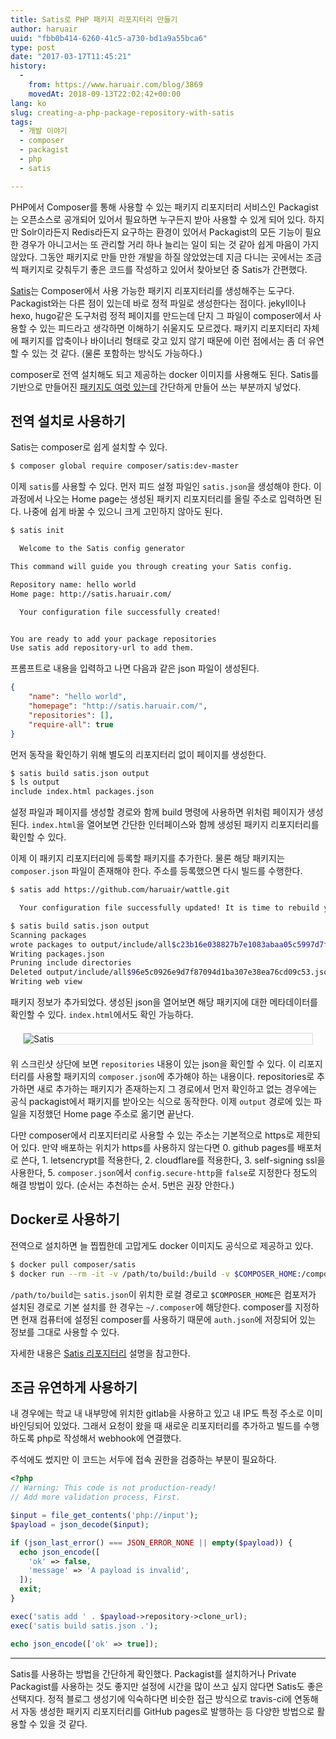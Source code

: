 ```yaml
---
title: Satis로 PHP 패키지 리포지터리 만들기
author: haruair
uuid: "fbb0b414-6260-41c5-a730-bd1a9a55bca6"
type: post
date: "2017-03-17T11:45:21"
history:
  - 
    from: https://www.haruair.com/blog/3869
    movedAt: 2018-09-13T22:02:42+00:00
lang: ko
slug: creating-a-php-package-repository-with-satis
tags:
  - 개발 이야기
  - composer
  - packagist
  - php
  - satis

---
```

PHP에서 Composer를 통해 사용할 수 있는 패키지 리포지터리 서비스인 Packagist는 오픈소스로 공개되어 있어서 필요하면 누구든지 받아 사용할 수 있게 되어 있다. 하지만 Solr이라든지 Redis라든지 요구하는 환경이 있어서 Packagist의 모든 기능이 필요한 경우가 아니고서는 또 관리할 거리 하나 늘리는 일이 되는 것 같아 쉽게 마음이 가지 않았다. 그동안 패키지로 만들 만한 개발을 하질 않았었는데 지금 다니는 곳에서는 조금씩 패키지로 갖춰두기 좋은 코드를 작성하고 있어서 찾아보던 중 Satis가 간편했다.

[Satis][1]는 Composer에서 사용 가능한 패키지 리포지터리를 생성해주는 도구다. Packagist와는 다른 점이 있는데 바로 정적 파일로 생성한다는 점이다. jekyll이나 hexo, hugo같은 도구처럼 정적 페이지를 만드는데 단지 그 파일이 composer에서 사용할 수 있는 피드라고 생각하면 이해하기 쉬울지도 모르겠다. 패키지 리포지터리 자체에 패키지를 압축이나 바이너리 형태로 갖고 있지 않기 때문에 이런 점에서는 좀 더 유연할 수 있는 것 같다. (물론 포함하는 방식도 가능하다.)

composer로 전역 설치해도 되고 제공하는 docker 이미지를 사용해도 된다. Satis를 기반으로 만들어진 [패키지도 여럿 있는데][2] 간단하게 만들어 쓰는 부분까지 넣었다.

## 전역 설치로 사용하기

Satis는 composer로 쉽게 설치할 수 있다.

```bash
$ composer global require composer/satis:dev-master
```

이제 `satis`를 사용할 수 있다. 먼저 피드 설정 파일인 `satis.json`을 생성해야 한다. 이 과정에서 나오는 Home page는 생성된 패키지 리포지터리를 올릴 주소로 입력하면 된다. 나중에 쉽게 바꿀 수 있으니 크게 고민하지 않아도 된다.

```bash
$ satis init

  Welcome to the Satis config generator  

This command will guide you through creating your Satis config.

Repository name: hello world
Home page: http://satis.haruair.com/

  Your configuration file successfully created!  


You are ready to add your package repositories
Use satis add repository-url to add them.
```

프롬프트로 내용을 입력하고 나면 다음과 같은 json 파일이 생성된다.

```json
{
    "name": "hello world",
    "homepage": "http://satis.haruair.com/",
    "repositories": [],
    "require-all": true
}
```

먼저 동작을 확인하기 위해 별도의 리포지터리 없이 페이지를 생성한다.

```bash
$ satis build satis.json output
$ ls output 
include index.html packages.json
```

설정 파일과 페이지를 생성할 경로와 함께 build 명령에 사용하면 위처럼 페이지가 생성된다. `index.html`을 열어보면 간단한 인터페이스와 함께 생성된 패키지 리포지터리를 확인할 수 있다.

이제 이 패키지 리포지터리에 등록할 패키지를 추가한다. 물론 해당 패키지는 `composer.json` 파일이 존재해야 한다. 주소를 등록했으면 다시 빌드를 수행한다.

```bash
$ satis add https://github.com/haruair/wattle.git

  Your configuration file successfully updated! It is time to rebuild your repository  

$ satis build satis.json output
Scanning packages
wrote packages to output/include/all$c23b16e038827b7e1083abaa05c5997d7f334d23.json
Writing packages.json
Pruning include directories
Deleted output/include/all$96e5c0926e9d7f87094d1ba307e38ea76cd09c53.json
Writing web view
```

패키지 정보가 추가되었다. 생성된 json을 열어보면 해당 패키지에 대한 메타데이터를 확인할 수 있다. `index.html`에서도 확인 가능하다.

<div style="border: 1px solid #ddd; margin: 20px;">
  <img src="https://c1.staticflickr.com/1/761/32675193663_194ee095fc_o.png?w=660&#038;ssl=1" alt="Satis" />
</div>

위 스크린샷 상단에 보면 `repositories` 내용이 있는 json을 확인할 수 있다. 이 리포지터리를 사용할 패키지의 `composer.json`에 추가해야 하는 내용이다. repositories로 추가하면 새로 추가하는 패키지가 존재하는지 그 경로에서 먼저 확인하고 없는 경우에는 공식 packagist에서 패키지를 받아오는 식으로 동작한다. 이제 `output` 경로에 있는 파일을 지정했던 Home page 주소로 옮기면 끝난다.

다만 composer에서 리포지터리로 사용할 수 있는 주소는 기본적으로 https로 제한되어 있다. 만약 배포하는 위치가 https를 사용하지 않는다면 0. github pages를 배포처로 쓴다, 1. letsencrypt를 적용한다, 2. cloudflare를 적용한다, 3. self-signing ssl을 사용한다, 5. `composer.json`에서 `config.secure-http`을 `false`로 지정한다 정도의 해결 방법이 있다. (순서는 추천하는 순서. 5번은 권장 안한다.)

## Docker로 사용하기

전역으로 설치하면 늘 찝찝한데 고맙게도 docker 이미지도 공식으로 제공하고 있다.

```bash
$ docker pull composer/satis
$ docker run --rm -it -v /path/to/build:/build -v $COMPOSER_HOME:/composer composer/satis
```

`/path/to/build`는 `satis.json`이 위치한 로컬 경로고 `$COMPOSER_HOME`은 컴포저가 설치된 경로로 기본 설치를 한 경우는 `~/.composer`에 해당한다. composer를 지정하면 현재 컴퓨터에 설정된 composer를 사용하기 때문에 `auth.json`에 저장되어 있는 정보를 그대로 사용할 수 있다.

자세한 내용은 [Satis 리포지터리][3] 설명을 참고한다.

## 조금 유연하게 사용하기

내 경우에는 학교 내 내부망에 위치한 gitlab을 사용하고 있고 내 IP도 특정 주소로 이미 바인딩되어 있었다. 그래서 요청이 왔을 때 새로운 리포지터리를 추가하고 빌드를 수행하도록 php로 작성해서 webhook에 연결했다.

주석에도 썼지만 이 코드는 서두에 접속 권한을 검증하는 부분이 필요하다.

```php
<?php
// Warning: This code is not production-ready!
// Add more validation process, First.

$input = file_get_contents('php://input');
$payload = json_decode($input);

if (json_last_error() === JSON_ERROR_NONE || empty($payload)) {
  echo json_encode([
    'ok' => false,
    'message' => 'A payload is invalid',
  ]);
  exit;
}

exec('satis add ' . $payload->repository->clone_url);
exec('satis build satis.json .');

echo json_encode(['ok' => true]);
```

* * *

Satis를 사용하는 방법을 간단하게 확인했다. Packagist를 설치하거나 Private Packagist를 사용하는 것도 좋지만 설정에 시간을 많이 쓰고 싶지 않다면 Satis도 좋은 선택지다. 정적 블로그 생성기에 익숙하다면 비슷한 접근 방식으로 travis-ci에 연동해서 자동 생성한 패키지 리포지터리를 GitHub pages로 발행하는 등 다양한 방법으로 활용할 수 있을 것 같다.

 [1]: https://github.com/composer/satis
 [2]: https://github.com/composer/satis#community-tools
 [3]: https://github.com/composer/satis#run-as-docker-container
